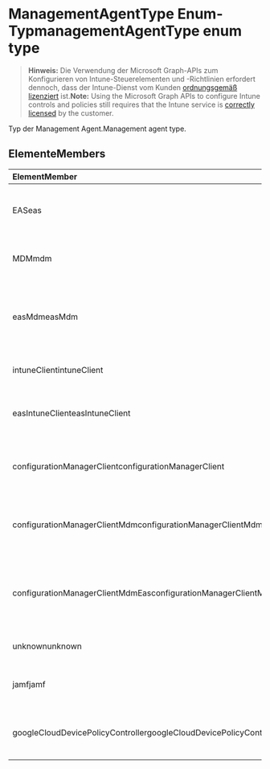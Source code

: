 # <a name="managementagenttype-enum-type"></a><span data-ttu-id="73a03-101">ManagementAgentType Enum-Typ</span><span class="sxs-lookup"><span data-stu-id="73a03-101">managementAgentType enum type</span></span>

> <span data-ttu-id="73a03-102">**Hinweis:** Die Verwendung der Microsoft Graph-APIs zum Konfigurieren von Intune-Steuerelementen und -Richtlinien erfordert dennoch, dass der Intune-Dienst vom Kunden [ordnungsgemäß lizenziert](https://go.microsoft.com/fwlink/?linkid=839381) ist.</span><span class="sxs-lookup"><span data-stu-id="73a03-102">**Note:** Using the Microsoft Graph APIs to configure Intune controls and policies still requires that the Intune service is [correctly licensed](https://go.microsoft.com/fwlink/?linkid=839381) by the customer.</span></span>

<span data-ttu-id="73a03-103">Typ der Management Agent.</span><span class="sxs-lookup"><span data-stu-id="73a03-103">Management agent type.</span></span>
## <a name="members"></a><span data-ttu-id="73a03-104">Elemente</span><span class="sxs-lookup"><span data-stu-id="73a03-104">Members</span></span>
|<span data-ttu-id="73a03-105">Element</span><span class="sxs-lookup"><span data-stu-id="73a03-105">Member</span></span>|<span data-ttu-id="73a03-106">Wert</span><span class="sxs-lookup"><span data-stu-id="73a03-106">Value</span></span>|<span data-ttu-id="73a03-107">Beschreibung</span><span class="sxs-lookup"><span data-stu-id="73a03-107">Description</span></span>|
|:---|:---|:---|
|<span data-ttu-id="73a03-108">EAS</span><span class="sxs-lookup"><span data-stu-id="73a03-108">eas</span></span>|<span data-ttu-id="73a03-109">1</span><span class="sxs-lookup"><span data-stu-id="73a03-109">1</span></span>|<span data-ttu-id="73a03-110">Das Gerät wird vom Exchange-Server verwaltet.</span><span class="sxs-lookup"><span data-stu-id="73a03-110">The device is managed by Exchange server.</span></span>|
|<span data-ttu-id="73a03-111">MDM</span><span class="sxs-lookup"><span data-stu-id="73a03-111">mdm</span></span>|<span data-ttu-id="73a03-112">2</span><span class="sxs-lookup"><span data-stu-id="73a03-112">2</span></span>|<span data-ttu-id="73a03-113">Das Gerät wird durch Intune MDM verwaltet.</span><span class="sxs-lookup"><span data-stu-id="73a03-113">The device is managed by Intune MDM.</span></span>|
|<span data-ttu-id="73a03-114">easMdm</span><span class="sxs-lookup"><span data-stu-id="73a03-114">easMdm</span></span>|<span data-ttu-id="73a03-115">3</span><span class="sxs-lookup"><span data-stu-id="73a03-115">3</span></span>|<span data-ttu-id="73a03-116">Das Gerät wird von Exchange Server und Intune MDM verwaltet.</span><span class="sxs-lookup"><span data-stu-id="73a03-116">The device is managed by both Exchange server and Intune MDM.</span></span>|
|<span data-ttu-id="73a03-117">intuneClient</span><span class="sxs-lookup"><span data-stu-id="73a03-117">intuneClient</span></span>|<span data-ttu-id="73a03-118">4</span><span class="sxs-lookup"><span data-stu-id="73a03-118">4</span></span>|<span data-ttu-id="73a03-119">Intune Client verwaltet.</span><span class="sxs-lookup"><span data-stu-id="73a03-119">Intune client managed.</span></span>|
|<span data-ttu-id="73a03-120">easIntuneClient</span><span class="sxs-lookup"><span data-stu-id="73a03-120">easIntuneClient</span></span>|<span data-ttu-id="73a03-121">5</span><span class="sxs-lookup"><span data-stu-id="73a03-121">5</span></span>|<span data-ttu-id="73a03-122">Das Gerät ist EAS Intune-Client und zwei verwaltet.</span><span class="sxs-lookup"><span data-stu-id="73a03-122">The device is EAS and Intune client dual managed.</span></span>|
|<span data-ttu-id="73a03-123">configurationManagerClient</span><span class="sxs-lookup"><span data-stu-id="73a03-123">configurationManagerClient</span></span>|<span data-ttu-id="73a03-124">8</span><span class="sxs-lookup"><span data-stu-id="73a03-124">8</span></span>|<span data-ttu-id="73a03-125">Das Gerät wird vom Konfigurations-Manager verwaltet.</span><span class="sxs-lookup"><span data-stu-id="73a03-125">The device is managed by Configuration Manager.</span></span>|
|<span data-ttu-id="73a03-126">configurationManagerClientMdm</span><span class="sxs-lookup"><span data-stu-id="73a03-126">configurationManagerClientMdm</span></span>|<span data-ttu-id="73a03-127">10</span><span class="sxs-lookup"><span data-stu-id="73a03-127">10</span></span>|<span data-ttu-id="73a03-128">Das Gerät wird vom Konfigurations-Manager und MDM verwaltet.</span><span class="sxs-lookup"><span data-stu-id="73a03-128">The device is managed by Configuration Manager and MDM.</span></span>|
|<span data-ttu-id="73a03-129">configurationManagerClientMdmEas</span><span class="sxs-lookup"><span data-stu-id="73a03-129">configurationManagerClientMdmEas</span></span>|<span data-ttu-id="73a03-130">11</span><span class="sxs-lookup"><span data-stu-id="73a03-130">11</span></span>|<span data-ttu-id="73a03-131">Das Gerät wird vom Konfigurations-Manager, MDM und Eas verwaltet.</span><span class="sxs-lookup"><span data-stu-id="73a03-131">The device is managed by Configuration Manager, MDM and Eas.</span></span>|
|<span data-ttu-id="73a03-132">unknown</span><span class="sxs-lookup"><span data-stu-id="73a03-132">unknown</span></span>|<span data-ttu-id="73a03-133">16</span><span class="sxs-lookup"><span data-stu-id="73a03-133">16</span></span>|<span data-ttu-id="73a03-134">Unbekannte Management Agent-Typ.</span><span class="sxs-lookup"><span data-stu-id="73a03-134">Unknown management agent type.</span></span>|
|<span data-ttu-id="73a03-135">jamf</span><span class="sxs-lookup"><span data-stu-id="73a03-135">jamf</span></span>|<span data-ttu-id="73a03-136">32</span><span class="sxs-lookup"><span data-stu-id="73a03-136">32</span></span>|<span data-ttu-id="73a03-137">Das Gerätattribute werden aus Jamf abgerufen.</span><span class="sxs-lookup"><span data-stu-id="73a03-137">The device attributes are fetched from Jamf.</span></span>|
|<span data-ttu-id="73a03-138">googleCloudDevicePolicyController</span><span class="sxs-lookup"><span data-stu-id="73a03-138">googleCloudDevicePolicyController</span></span>|<span data-ttu-id="73a03-139">64</span><span class="sxs-lookup"><span data-stu-id="73a03-139">64</span></span>|<span data-ttu-id="73a03-140">Das Gerät wird von Google CloudDPC verwaltet.</span><span class="sxs-lookup"><span data-stu-id="73a03-140">The device is managed by Google's CloudDPC.</span></span>|



